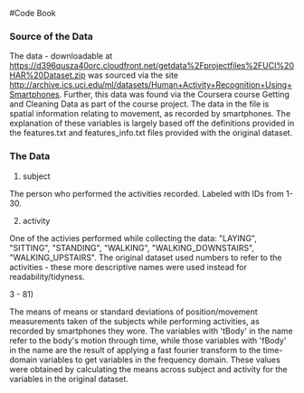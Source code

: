 #Code Book

### Source of the Data
The data - downloadable at https://d396qusza40orc.cloudfront.net/getdata%2Fprojectfiles%2FUCI%20HAR%20Dataset.zip 
was sourced via the site http://archive.ics.uci.edu/ml/datasets/Human+Activity+Recognition+Using+Smartphones. Further, this data was found via the Coursera course Getting and Cleaning Data as part of the course project. 
The data in the file is spatial information relating to movement, as recorded by smartphones.
The explanation of these variables is largely based off the definitions provided in the features.txt and features_info.txt files provided with the original dataset.

### The Data
1) subject

The person who performed the activities recorded. Labeled with IDs from 1-30.
	 
2) activity

One of the activies performed while collecting the data: "LAYING", "SITTING", "STANDING", "WALKING", "WALKING_DOWNSTAIRS", "WALKING_UPSTAIRS". The original dataset used numbers to refer to the activities - these more descriptive names were used instead for readability/tidyness. 
	
3 - 81) 

The means of means or standard deviations of position/movement measurements taken of the subjects while performing activities, as recorded by smartphones they wore. The variables with 'tBody' in the name refer to the body's motion through time, while those variables with 'fBody' in the name are the result of applying a fast fourier transform to the time-domain variables to get variables in the frequency domain. These values were obtained by calculating the means across subject and activity for the variables in the original dataset.

